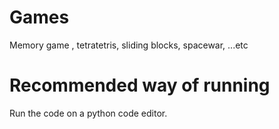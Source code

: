 # Games
Memory game , tetratetris, sliding blocks, spacewar, ...etc 


# Recommended way of running 

Run the code on a python code editor. 

